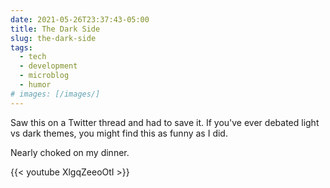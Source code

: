 ```yaml
---
date: 2021-05-26T23:37:43-05:00
title: The Dark Side
slug: the-dark-side
tags:
  - tech
  - development
  - microblog
  - humor
# images: [/images/]
---
```


Saw this on a Twitter thread and had to save it.
If you've ever debated light vs dark themes, you might find this as funny as I did.

Nearly choked on my dinner.

{{< youtube XlgqZeeoOtI >}}
